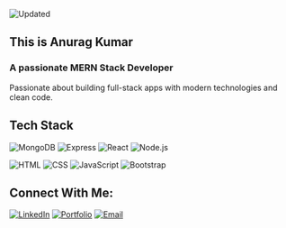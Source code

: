 ![Updated](https://img.shields.io/badge/last%20updated-July%202025-blue)
<H2>This is Anurag Kumar</H2>
<H3>A passionate MERN Stack Developer </H3>

Passionate about building full-stack apps with modern technologies and clean code.

##  Tech Stack

![MongoDB](https://img.shields.io/badge/-MongoDB-4EA94B?logo=mongodb&logoColor=white)
![Express](https://img.shields.io/badge/-Express.js-000000?logo=express&logoColor=white)
![React](https://img.shields.io/badge/-React-61DAFB?logo=react&logoColor=black)
![Node.js](https://img.shields.io/badge/-Node.js-339933?logo=node.js&logoColor=white)

![HTML](https://img.shields.io/badge/-HTML5-E34F26?logo=html5&logoColor=white)
![CSS](https://img.shields.io/badge/-CSS-1572B6?logo=css3&logoColor=white)
![JavaScript](https://img.shields.io/badge/-JavaScript-F7DF1E?logo=javascript&logoColor=black)
![Bootstrap](https://img.shields.io/badge/-Bootstrap-7952B3?logo=bootstrap&logoColor=white)



##  Connect With Me:

[![LinkedIn](https://img.shields.io/badge/-LinkedIn-blue?logo=linkedin&logoColor=white)](https://www.linkedin.com/in/anurag-kumar-1292b3289/-link)
[![Portfolio](https://img.shields.io/badge/-Portfolio-000?logo=firefox&logoColor=white)](https://your-portfolio.com)
[![Email](https://img.shields.io/badge/-Email-red?logo=gmail&logoColor=white)](mailto:ak7546824@gmail.com)

<!-- ![Anurag's GitHub stats](https://github-readme-stats.vercel.app/api?username=Anurag-3112&show_icons=true&theme=radical) -->

<!-- ![Top Langs](https://github-readme-stats.vercel.app/api/top-langs/?username=Anurag-3112&layout=compact&theme=radical)-->

<!-- [MyPortfolio](https://github.com/Anurag-3112/MyPortfolio) -->
<!-- ##- [Blog App](https://github.com/Anurag-3112/Blog-App) -->

